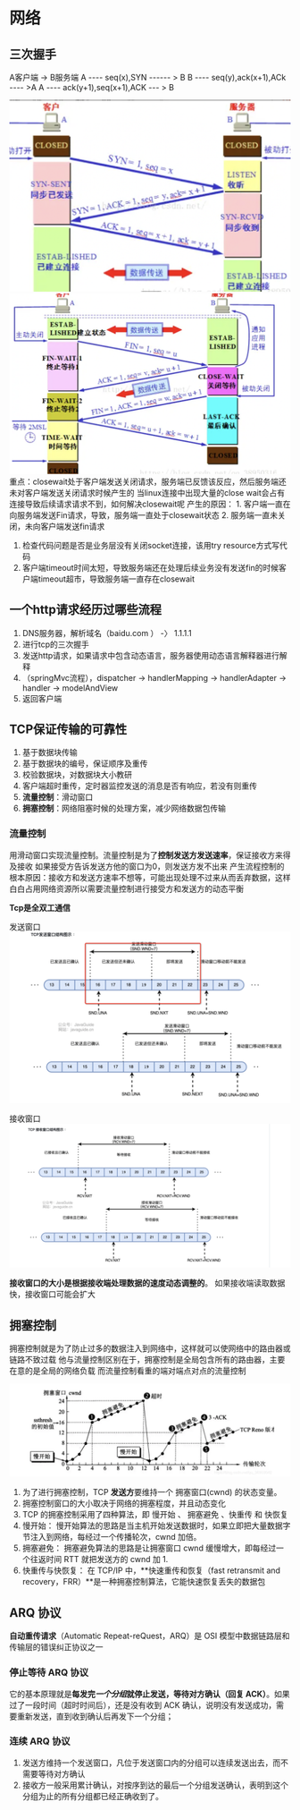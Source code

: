 # 网络
## 三次握手
A客户端 -> B服务端
A ---- seq(x),SYN ------ > B
B ---- seq(y),ack(x+1),ACk ---- >A
A ---- ack(y+1),seq(x+1),ACK --- > B

![](/技术学习流程/pic/2023-04-09-16-06-11.png)
![](/技术学习流程/pic/2023-04-09-16-06-47.png)
重点：closewait处于客户端发送关闭请求，服务端已反馈该反应，然后服务端还未对客户端发送关闭请求时候产生的
当linux连接中出现大量的close wait会占有连接导致后续请求请求不到，如何解决closewait呢
产生的原因：
    1. 客户端一直在向服务端发送Fin请求，导致，服务端一直处于closewait状态
    2. 服务端一直未关闭，未向客户端发送fin请求  
   
 1. 检查代码问题是否是业务层没有关闭socket连接，该用try resource方式写代码
 2. 客户端timeout时间太短，导致服务端还在处理后续业务没有发送fin的时候客户端timeout超市，导致服务端一直存在closewait

## 一个http请求经历过哪些流程
1. DNS服务器，解析域名（baidu.com ） -〉 1.1.1.1
2. 进行tcp的三次握手
3. 发送http请求，如果请求中包含动态语言，服务器使用动态语言解释器进行解释
4. （springMvc流程），dispatcher -> handlerMapping -> handlerAdapter -> handler -> modelAndView
5. 返回客户端
   
## TCP保证传输的可靠性
1. 基于数据块传输
2. 基于数据块的编号，保证顺序及重传
3. 校验数据块，对数据块大小教研
4. 客户端超时重传，定时器监控发送的消息是否有响应，若没有则重传
5. **流量控制**：滑动窗口
6. **拥塞控制**：网络阻塞时候的处理方案，减少网络数据包传输

### 流量控制
用滑动窗口实现流量控制。流量控制是为了**控制发送方发送速率**，保证接收方来得及接收
如果接受方告诉发送方他的窗口为0，则发送方发不出来
产生流程控制的根本原因：接收方和发送方速率不想等，可能出现处理不过来从而丢弃数据，这样白白占用网络资源所以需要流量控制进行接受方和发送方的动态平衡

**Tcp是全双工通信**

发送窗口
![](/技术学习流程/pic/2023-04-11-22-56-29.png)

接收窗口
![](/技术学习流程/pic/2023-04-11-22-58-27.png)

**接收窗口的大小是根据接收端处理数据的速度动态调整的**。 如果接收端读取数据快，接收窗口可能会扩大

## 拥塞控制
拥塞控制就是为了防止过多的数据注入到网络中，这样就可以使网络中的路由器或链路不致过载
他与流量控制区别在于，拥塞控制是全局包含所有的路由器，主要在意的是全局的网络负载
而流量控制看重的端对端点对点的流量控制

![](/技术学习流程/pic/2023-04-11-23-19-34.png)
1. 为了进行拥塞控制，TCP **发送方**要维持一个 拥塞窗口(cwnd) 的状态变量。
2. 拥塞控制窗口的大小取决于网络的拥塞程度，并且动态变化
3. TCP 的拥塞控制采用了四种算法，即 慢开始 、 拥塞避免 、快重传 和 快恢复
4. 慢开始： 慢开始算法的思路是当主机开始发送数据时，如果立即把大量数据字节注入到网络，每经过一个传播轮次，cwnd 加倍。
5. 拥塞避免： 拥塞避免算法的思路是让拥塞窗口 cwnd 缓慢增大，即每经过一个往返时间 RTT 就把发送方的 cwnd 加 1.
6. 快重传与快恢复： 在 TCP/IP 中，**快速重传和恢复（fast retransmit and recovery，FRR）**是一种拥塞控制算法，它能快速恢复丢失的数据包

## ARQ 协议
**自动重传请求**（Automatic Repeat-reQuest，ARQ）是 OSI 模型中数据链路层和传输层的错误纠正协议之一
### 停止等待 ARQ 协议
它的基本原理就是**每发完*一个分组*就停止发送，等待对方确认（回复 ACK）**。如果过了一段时间（超时时间后），还是没有收到 ACK 确认，说明没有发送成功，需要重新发送，直到收到确认后再发下一个分组；

### 连续 ARQ 协议
1. 发送方维持一个发送窗口，凡位于发送窗口内的分组可以连续发送出去，而不需要等待对方确认
2. 接收方一般采用累计确认，对按序到达的最后一个分组发送确认，表明到这个分组为止的所有分组都已经正确收到了。